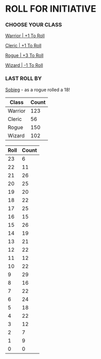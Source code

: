 # ROLL FOR INITIATIVE
### CHOOSE YOUR CLASS

[Warrior | +1 To Roll](https://github.com/benjaminsampica/benjaminsampica/issues/new?title=roll%7Cwarrior&body=Just+click+%27Submit+new+issue%27.)

[Cleric | +1 To Roll](https://github.com/benjaminsampica/benjaminsampica/issues/new?title=roll%7Ccleric&body=Just+click+%27Submit+new+issue%27.)

[Rogue | +3 To Roll](https://github.com/benjaminsampica/benjaminsampica/issues/new?title=roll%7Crogue&body=Just+click+%27Submit+new+issue%27.)

[Wizard | -1 To Roll](https://github.com/benjaminsampica/benjaminsampica/issues/new?title=roll%7Cwizard&body=Just+click+%27Submit+new+issue%27.)
### LAST ROLL BY
[Sobieg](https://www.github.com/Sobieg) - as a rogue rolled a 18!

|Class|Count|
|-|-|
|Warrior|123|
|Cleric|56|
|Rogue|150|
|Wizard|102|

|Roll|Count|
|-|-|
|23|6
|22|11
|21|26
|20|25
|19|20
|18|22
|17|25
|16|15
|15|26
|14|19
|13|21
|12|22
|11|12
|10|22
|9|29
|8|16
|7|22
|6|24
|5|18
|4|22
|3|12
|2|7
|1|9
|0|0
